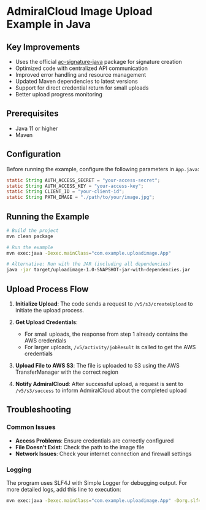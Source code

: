 # AdmiralCloud Image Upload Example in Java

## Key Improvements

- Uses the official [ac-signature-java](https://github.com/AdmiralCloud/ac-signature-java) package for signature creation
- Optimized code with centralized API communication
- Improved error handling and resource management
- Updated Maven dependencies to latest versions
- Support for direct credential return for small uploads
- Better upload progress monitoring

## Prerequisites

- Java 11 or higher
- Maven

## Configuration

Before running the example, configure the following parameters in `App.java`:

```java
static String AUTH_ACCESS_SECRET = "your-access-secret";
static String AUTH_ACCESS_KEY = "your-access-key";
static String CLIENT_ID = "your-client-id";
static String PATH_IMAGE = "./path/to/your/image.jpg";
```

## Running the Example

```bash
# Build the project
mvn clean package

# Run the example
mvn exec:java -Dexec.mainClass="com.example.uploadimage.App"

# Alternative: Run with the JAR (including all dependencies)
java -jar target/uploadimage-1.0-SNAPSHOT-jar-with-dependencies.jar
```

## Upload Process Flow

1. **Initialize Upload**: The code sends a request to `/v5/s3/createUpload` to initiate the upload process.

2. **Get Upload Credentials**: 
   - For small uploads, the response from step 1 already contains the AWS credentials
   - For larger uploads, `/v5/activity/jobResult` is called to get the AWS credentials

3. **Upload File to AWS S3**: The file is uploaded to S3 using the AWS TransferManager with the correct region

4. **Notify AdmiralCloud**: After successful upload, a request is sent to `/v5/s3/success` to inform AdmiralCloud about the completed upload

## Troubleshooting

### Common Issues

- **Access Problems**: Ensure credentials are correctly configured
- **File Doesn't Exist**: Check the path to the image file
- **Network Issues**: Check your internet connection and firewall settings

### Logging

The program uses SLF4J with Simple Logger for debugging output. For more detailed logs, add this line to execution:

```bash
mvn exec:java -Dexec.mainClass="com.example.uploadimage.App" -Dorg.slf4j.simpleLogger.defaultLogLevel=debug
```